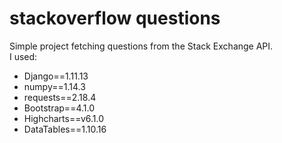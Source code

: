 # stackoverflow questions

Simple project fetching questions from the Stack Exchange API.</br>
I used:
<ul>
  <li>Django==1.11.13</li> 
  <li>numpy==1.14.3</li>
  <li>requests==2.18.4</li>
  <li>Bootstrap==4.1.0</li>
  <li>Highcharts==v6.1.0</li>
  <li>DataTables==1.10.16</li>
</ul>
